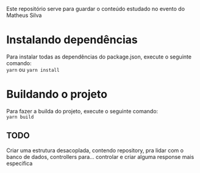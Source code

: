 Este repositório serve para guardar o conteúdo estudado no evento do Matheus Silva

<h1>Instalando dependências</h1>

<p>Para instalar todas as dependências do package.json, execute o seguinte comando: </br> <code>yarn</code>  ou <code>yarn install</code></p>

<h1>Buildando o projeto</h1>

<p>Para fazer a builda do projeto, execute o seguinte comando: </br> <code>yarn build</code></p>


<h2>TODO</h2>
<p>Criar uma estrutura desacoplada, contendo repository, pra lidar com o banco de dados, controllers para... controlar e criar alguma response mais especifica</p>
